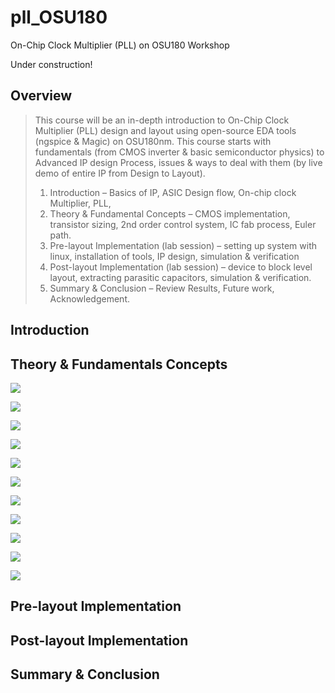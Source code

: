 # pll_OSU180
On-Chip Clock Multiplier (PLL) on OSU180 Workshop

Under construction!

## Overview

> This course will be an in-depth introduction to On-Chip Clock Multiplier (PLL) design and layout using open-source EDA tools (ngspice & Magic) on OSU180nm. This course starts with fundamentals (from CMOS inverter & basic semiconductor physics) to Advanced IP design Process, issues & ways to deal with them (by live demo of entire IP from Design to Layout).
> 
> 1. Introduction – Basics of IP, ASIC Design flow, On-chip clock Multiplier, PLL,
> 2. Theory & Fundamental Concepts – CMOS implementation, transistor sizing, 2nd order control system, IC fab process, Euler path.
> 3. Pre-layout Implementation (lab session) – setting up system with linux, installation of tools, IP design, simulation & verification
> 4. Post-layout Implementation (lab session) – device to block level layout, extracting parasitic capacitors, simulation & verification.
> 5. Summary & Conclusion – Review Results, Future work, Acknowledgement.

## Introduction

## Theory & Fundamentals Concepts

![](images/Captura%20de%20tela%202021-10-19%20150909.png)

![](images/Captura%20de%20tela%202021-10-19%20151034.png)

![](images/Captura%20de%20tela%202021-10-19%20151125.png)

![](images/Captura%20de%20tela%202021-10-19%20151126.png)

![](images/Captura%20de%20tela%202021-10-19%20151304.png)

![](images/Captura%20de%20tela%202021-10-19%20151421.png)

![](images/Captura%20de%20tela%202021-10-19%20151919.png)

![](images/Captura%20de%20tela%202021-10-19%20152016.png)

![](images/Captura%20de%20tela%202021-10-19%20152250.png)

![](images/Captura%20de%20tela%202021-10-19%20152333.png)

![](images/Captura%20de%20tela%202021-10-19%20152516.png)

## Pre-layout Implementation

## Post-layout Implementation

## Summary & Conclusion
